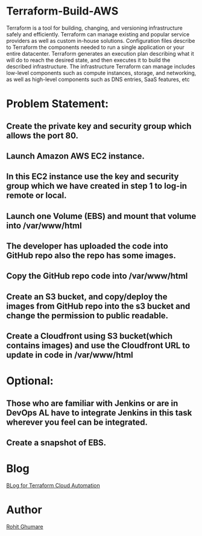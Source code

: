 # Terraform-Build-AWS
Terraform is a tool for building, changing, and versioning infrastructure safely and efficiently. Terraform can manage existing and popular service providers as well as custom in-house solutions. Configuration files describe to Terraform the components needed to run a single application or your entire datacenter. Terraform generates an execution plan describing what it will do to reach the desired state, and then executes it to build the described infrastructure. The infrastructure Terraform can manage includes low-level components such as compute instances, storage, and networking, as well as high-level components such as DNS entries, SaaS features, etc

# Problem Statement:
## Create the private key and security group which allows the port 80.
## Launch Amazon AWS EC2 instance.
## In this EC2 instance use the key and security group which we have created in step 1 to log-in remote or local.
## Launch one Volume (EBS) and mount that volume into /var/www/html
## The developer has uploaded the code into GitHub repo also the repo has some images.
## Copy the GitHub repo code into /var/www/html
## Create an S3 bucket, and copy/deploy the images from GitHub repo into the s3 bucket and change the permission to public readable.
## Create a Cloudfront using S3 bucket(which contains images) and use the Cloudfront URL to update in code in /var/www/html
# Optional:
## Those who are familiar with Jenkins or are in DevOps AL have to integrate Jenkins in this task wherever you feel can be integrated.
## Create a snapshot of EBS.

# Blog
[BLog for Terraform Cloud Automation](https://medium.com/@ghumare64/terraform-is-a-secret-towards-cloud-automation-%EF%B8%8F-f9c9463b0304)

# Author
[Rohit Ghumare](https://github.com/rohitg00)
